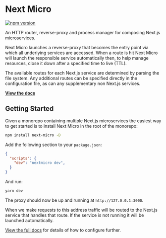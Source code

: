 # Next Micro

[![npm version](https://badge.fury.io/js/next-micro.svg)](https://badge.fury.io/js/next-micro)

An HTTP router, reverse-proxy and process manager for composing Next.js microservices.

Next Micro launches a reverse-proxy that becomes the entry point via which all
underlying services are accessed. When a route is hit Next Micro will launch
the responsible service automatically then, to help manage resources, close it
down after a specified time to live (TTL).

The available routes for each Next.js service are determined by parsing the
file system. Any additional routes can be specified directly in the configuration
file, as can any supplementary non Next.js services.

[**View the docs**](https://alexandermendes.github.io/next-micro/)

## Getting Started

Given a monorepo containing multiple Next.js microservices the easiest way
to get started is to install Next Micro in the root of the monorepo:

```sh
npm install next-micro -D
```

Add the following section to your `package.json`:

```json
{
  "scripts": {
    "dev": "nextmicro dev",
  }
}
```

And run:

```sh
yarn dev
```

The proxy should now be up and running at `http://127.0.0.1:3000`.

When we make requests to this address traffic will be routed to the Next.js
service that handles that route. If the service is not running it will be
launched automatically.

[View the full docs](https://alexandermendes.github.io/next-micro/) for
details of how to configure further.
